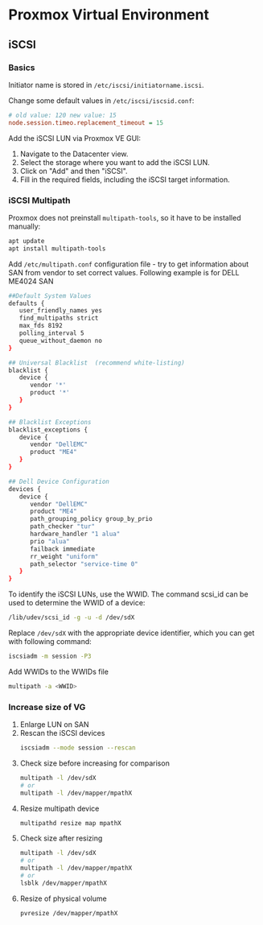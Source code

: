 # Proxmox Virtual Environment

## iSCSI

### Basics

Initiator name is stored in `/etc/iscsi/initiatorname.iscsi`.

Change some default values in `/etc/iscsi/iscsid.conf`:

```ini
# old value: 120 new value: 15
node.session.timeo.replacement_timeout = 15
```

Add the iSCSI LUN via Proxmox VE GUI:

1. Navigate to the Datacenter view.
2. Select the storage where you want to add the iSCSI LUN.
3. Click on "Add" and then "iSCSI".
4. Fill in the required fields, including the iSCSI target information. 

### iSCSI Multipath

Proxmox does not preinstall `multipath-tools`, so it have to be installed manually:

```bash
apt update
apt install multipath-tools
```

Add `/etc/multipath.conf` configuration file - try to get information about SAN from vendor to set correct values. Following example is for DELL ME4024 SAN

```bash title="Dell ME4024 /etc/multipath.conf"
##Default System Values
defaults {
   user_friendly_names yes
   find_multipaths strict
   max_fds 8192
   polling_interval 5
   queue_without_daemon no
}

## Universal Blacklist  (recommend white-listing)
blacklist {
   device {
      vendor '*'
      product '*'
   }
}

## Blacklist Exceptions
blacklist_exceptions {
   device {
      vendor "DellEMC"
      product "ME4"
   }
}

## Dell Device Configuration
devices {
   device {
      vendor "DellEMC"
      product "ME4"
      path_grouping_policy group_by_prio
      path_checker "tur"
      hardware_handler "1 alua"
      prio "alua"
      failback immediate
      rr_weight "uniform"
      path_selector "service-time 0"
   }
}
```

To identify the iSCSI LUNs, use the WWID. The command scsi_id can be used to determine the WWID of a device:

```bash
/lib/udev/scsi_id -g -u -d /dev/sdX
```

Replace `/dev/sdX` with the appropriate device identifier, which you can get with following command:

```bash
iscsiadm -m session -P3
```

Add WWIDs to the WWIDs file

```bash
multipath -a <WWID>
```

### Increase size of VG

1. Enlarge LUN on SAN
2. Rescan the iSCSI devices
   ```bash
   iscsiadm --mode session --rescan
   ```
3. Check size before increasing for comparison
   ```bash
   multipath -l /dev/sdX
   # or
   multipath -l /dev/mapper/mpathX
   ```
4. Resize multipath device
   ```bash
   multipathd resize map mpathX
   ```
5. Check size after resizing
   ```bash
   multipath -l /dev/sdX
   # or
   multipath -l /dev/mapper/mpathX
   # or
   lsblk /dev/mapper/mpathX
   ```
6. Resize of physical volume
   ```bash
   pvresize /dev/mapper/mpathX
   ```
